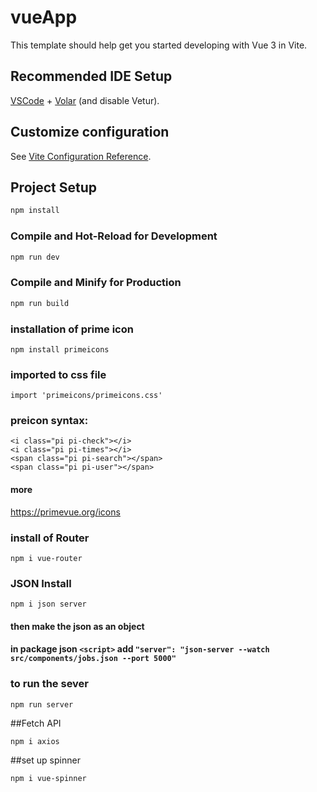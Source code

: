 # vueApp

This template should help get you started developing with Vue 3 in Vite.

## Recommended IDE Setup

[VSCode](https://code.visualstudio.com/) + [Volar](https://marketplace.visualstudio.com/items?itemName=Vue.volar) (and disable Vetur).

## Customize configuration

See [Vite Configuration Reference](https://vite.dev/config/).

## Project Setup

```sh
npm install
```

### Compile and Hot-Reload for Development

```sh
npm run dev
```

### Compile and Minify for Production

```sh
npm run build
```

### installation of prime icon
```
npm install primeicons
```

### imported to css file

```
import 'primeicons/primeicons.css'
```

### preicon syntax:
```
<i class="pi pi-check"></i>
<i class="pi pi-times"></i>
<span class="pi pi-search"></span>
<span class="pi pi-user"></span>
```
#### more
https://primevue.org/icons

### install of Router

```
npm i vue-router
```

### JSON Install
```
npm i json server
```
#### then make the json as an object
#### in package json `<script>` add `"server": "json-server --watch src/components/jobs.json --port 5000"`

### to run the sever

```
npm run server
```

##Fetch API
```
npm i axios

```

##set up spinner
```
npm i vue-spinner
````
